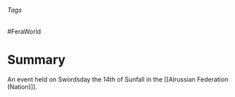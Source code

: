 ###### Tags

#FeraWorld

# Summary 
An event held on Swordsday the 14th of Sunfall in the [[Alrussian Federation (Nation)]].